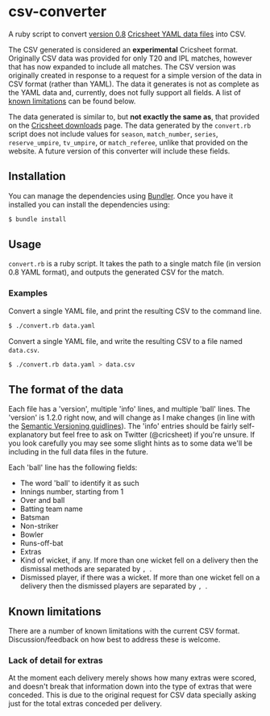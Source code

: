 # csv-converter

A ruby script to convert [version 0.8](http://cricsheet.org/format/) [Cricsheet YAML data files](http://cricsheet.org/downloads/) into CSV.

The CSV generated is considered an **experimental** Cricsheet format. Originally CSV data was provided for only T20 and IPL matches, however that has now expanded to include all matches. The CSV version was originally created in response to a request for a simple version of the data in CSV format (rather than YAML). The data it generates is not as complete as the YAML data and, currently, does not fully support all fields. A list of [known limitations](#known-limitations) can be found below.

The data generated is similar to, but **not exactly the same as**, that provided on the [Cricsheet downloads](http://cricsheet.org/downloads/) page. The data generated by the `convert.rb` script does not include values for `season`, `match_number`, `series`, `reserve_umpire`, `tv_umpire`, or `match_referee`, unlike that provided on the website. A future version of this converter will include these fields.  

## Installation

You can manage the dependencies using [Bundler](http://bundler.io/). Once you have it installed you can install the dependencies using:

```bash
$ bundle install
```

## Usage

`convert.rb` is a ruby script. It takes the path to a single match file (in version 0.8 YAML format), and outputs the generated CSV for the match.

### Examples

Convert a single YAML file, and print the resulting CSV to the command line.

```bash
$ ./convert.rb data.yaml
```

Convert a single YAML file, and write the resulting CSV to a file named `data.csv`.

```bash
$ ./convert.rb data.yaml > data.csv
```

## The format of the data

Each file has a 'version', multiple 'info' lines, and multiple 'ball' lines.
The 'version' is 1.2.0 right now, and will change as I make changes (in line 
with the [Semantic Versioning guidlines](http://semver.org/)). The 'info'
entries should be fairly self-explanatory but feel free to ask on
Twitter (@cricsheet) if you're unsure. If you look carefully you may see some
slight hints as to some data we'll be including in the full data files in
the future.

Each 'ball' line has the following fields:

  * The word 'ball' to identify it as such
  * Innings number, starting from 1
  * Over and ball
  * Batting team name
  * Batsman
  * Non-striker
  * Bowler
  * Runs-off-bat
  * Extras
  * Kind of wicket, if any. If more than one wicket fell on a delivery
    then the dismissal methods are separated by `, `.
  * Dismissed player, if there was a wicket. If more than one wicket
    fell on a delivery then the dismissed players are separated by `, `.

## Known limitations

There are a number of known limitations with the current CSV format. Discussion/feedback on how best to address these is welcome.

### Lack of detail for extras

At the moment each delivery merely shows how many extras were scored, and doesn't break that information down into the type of extras that were conceded. This is due to the original request for CSV data specially asking just for the total extras conceded per delivery.
